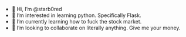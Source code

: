 - 👋 Hi, I’m @starb0red
- 👀 I’m interested in learning python. Specifically Flask.
- 🌱 I’m currently learning how to fuck the stock market.
- 💞️ I’m looking to collaborate on literally anything. Give me your money.

<!---
versagedev/versagedev is a ✨ special ✨ repository because its `README.md` (this file) appears on your GitHub profile.
You can click the Preview link to take a look at your changes.
--->
